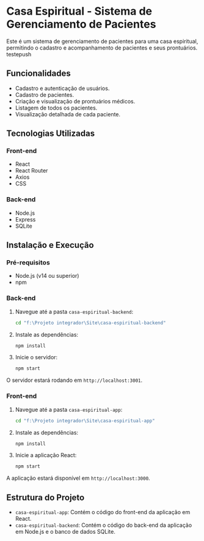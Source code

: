 # Casa Espiritual - Sistema de Gerenciamento de Pacientes

Este é um sistema de gerenciamento de pacientes para uma casa espiritual, permitindo o cadastro e acompanhamento de pacientes e seus prontuários.
testepush
## Funcionalidades

- Cadastro e autenticação de usuários.
- Cadastro de pacientes.
- Criação e visualização de prontuários médicos.
- Listagem de todos os pacientes.
- Visualização detalhada de cada paciente.

## Tecnologias Utilizadas

### Front-end
- React
- React Router
- Axios
- CSS

### Back-end
- Node.js
- Express
- SQLite

## Instalação e Execução

### Pré-requisitos
- Node.js (v14 ou superior)
- npm

### Back-end
1. Navegue até a pasta `casa-espiritual-backend`:
   ```bash
   cd "f:\Projeto integrador\Site\casa-espiritual-backend"
   ```
2. Instale as dependências:
   ```bash
   npm install
   ```
3. Inicie o servidor:
   ```bash
   npm start
   ```
O servidor estará rodando em `http://localhost:3001`.

### Front-end
1. Navegue até a pasta `casa-espiritual-app`:
   ```bash
   cd "f:\Projeto integrador\Site\casa-espiritual-app"
   ```
2. Instale as dependências:
   ```bash
   npm install
   ```
3. Inicie a aplicação React:
   ```bash
   npm start
   ```
A aplicação estará disponível em `http://localhost:3000`.

## Estrutura do Projeto

- `casa-espiritual-app`: Contém o código do front-end da aplicação em React.
- `casa-espiritual-backend`: Contém o código do back-end da aplicação em Node.js e o banco de dados SQLite.
